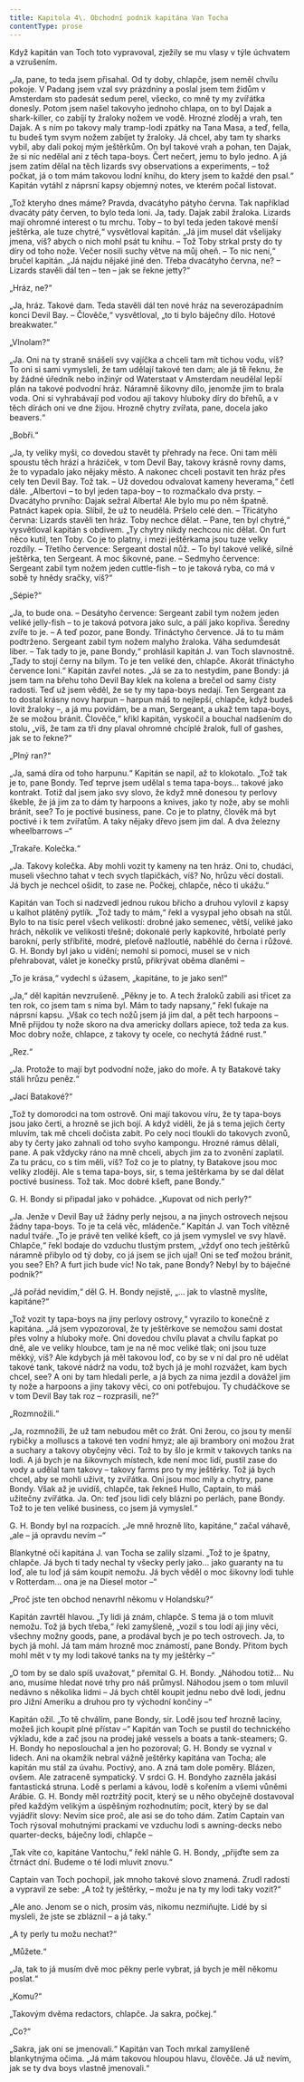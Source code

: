 ```yaml
---
title: Kapitola 4\. Obchodní podnik kapitána Van Tocha
contentType: prose
---
```


<section>

Když kapitán van Toch toto vypravoval, zježily se mu vlasy v týle úchvatem a vzrušením.

„Ja, pane, to teda jsem přisahal. Od ty doby, chlapče, jsem neměl chvílu pokoje. V Padang jsem vzal svy prázdniny a poslal jsem tem židům v Amsterdam sto padesát sedum perel, všecko, co mně ty my zvířátka donesly. Potom jsem našel takovyho jednoho chlapa, on to byl Dajak a shark-killer, co zabíjí ty žraloky nožem ve vodě. Hrozné zloděj a vrah, ten Dajak. A s ním po takovy maly tramp-lodi zpátky na Tana Masa, a teď, fella, tu budeš tym svym nožem zabíjet ty žraloky. Já chcel, aby tam ty sharks vybil, aby dali pokoj mým ještěrkům. On byl takové vrah a pohan, ten Dajak, že si nic nedělal ani z těch tapa-boys. Čert nečert, jemu to bylo jedno. A já jsem zatím dělal na těch lizards svy observations a experiments, – tož počkat, já o tom mám takovou lodní knihu, do ktery jsem to každé den psal.“ Kapitán vytáhl z náprsní kapsy objemný notes, ve kterém počal listovat.

„Tož kteryho dnes máme? Pravda, dvacátyho pátyho června. Tak například dvacáty páty červen, to bylo teda loni. Ja, tady. Dajak zabil žraloka. Lizards mají ohromné interest o tu mrchu. Toby – to byl teda jeden takové menší ještěrka, ale tuze chytré,“ vysvětloval kapitán. „Já jim musel dát všelijaky jmena, víš? abych o nich mohl psát tu knihu. – Tož Toby strkal prsty do ty díry od toho nože. Večer nosili suchy větve na můj oheň. – To nic není,“ bručel kapitán. „Já najdu nějaké jiné den. Třeba dvacátyho června, ne? – Lizards stavěli dál ten – ten – jak se řekne jetty?“

„Hráz, ne?“

„Ja, hráz. Takové dam. Teda stavěli dál ten nové hráz na severozápadním konci Devil Bay. – Člověče,“ vysvětloval, „to ti bylo báječny dílo. Hotové breakwater.“

„Vlnolam?“

„Ja. Oni na ty straně snášeli svy vajíčka a chceli tam mít tichou vodu, víš? To oni si sami vymysleli, že tam udělají takové ten dam; ale já tě řeknu, že by žádné úředník nebo inžinýr od Waterstaat v Amsterdam neudělal lepší plán na takové podvodní hráz. Náramně šikovny dílo, jenomže jim to brala voda. Oni si vyhrabávají pod vodou aji takovy hluboky díry do břehů, a v těch dírách oni ve dne žijou. Hrozně chytry zvířata, pane, docela jako beavers.“

„Bobři.“

„Ja, ty veliky myši, co dovedou stavět ty přehrady na řece. Oni tam měli spoustu těch hrází a hráziček, v tom Devil Bay, takovy krásně rovny dams, že to vypadalo jako nějaky město. A nakonec chceli postavit ten hráz přes cely ten Devil Bay. Tož tak. – Už dovedou odvalovat kameny heverama,“ četl dále. „Albertovi – to byl jeden tapa-boy – to rozmačkalo dva prsty. – Dvacátyho prvního: Dajak sežral Alberta! Ale bylo mu po něm špatně. Patnáct kapek opia. Slíbil, že už to neudělá. Pršelo celé den. – Třicátyho června: Lizards stavěli ten hráz. Toby nechce dělat. – Pane, ten byl chytré,“ vysvětloval kapitán s obdivem. „Ty chytry nikdy nechcou nic dělat. On furt něco kutil, ten Toby. Co je to platny, i mezi ještěrkama jsou tuze velky rozdíly. – Třetího července: Sergeant dostal nůž. – To byl takové veliké, silné ještěrka, ten Sergeant. A moc šikovné, pane. – Sedmyho července: Sergeant zabil tym nožem jeden cuttle-fish – to je taková ryba, co má v sobě ty hnědy sračky, víš?“

„Sépie?“

„Ja, to bude ona. – Desátyho července: Sergeant zabil tym nožem jeden veliké jelly-fish – to je taková potvora jako sulc, a pálí jako kopřiva. Šeredny zvíře to je. – A teď pozor, pane Bondy. Třináctyho července. Já to tu mám podtrženo. Sergeant zabil tym nožem malyho žraloka. Váha sedumdesát liber. – Tak tady to je, pane Bondy,“ prohlásil kapitán J. van Toch slavnostně. „Tady to stojí černy na bílym. To je ten veliké den, chlapče. Akorát třináctyho července loni.“ Kapitán zavřel notes. „Já se za to nestydím, pane Bondy: já jsem tam na břehu toho Devil Bay klek na kolena a brečel od samy čisty radosti. Teď už jsem věděl, že se ty my tapa-boys nedají. Ten Sergeant za to dostal krásny novy harpun – harpun máš to nejlepší, chlapče, když budeš lovit žraloky –, a já mu povídám, be a man, Sergeant, a ukaž tem tapa-boys, že se možou bránit. Člověče,“ křikl kapitán, vyskočil a bouchal nadšením do stolu, „víš, že tam za tři dny plaval ohromné chcíplé žralok, full of gashes, jak se to řekne?“

„Plný ran?“

„Ja, samá díra od toho harpunu.“ Kapitán se napil, až to klokotalo. „Tož tak je to, pane Bondy. Teď teprve jsem udělal s tema tapa-boys… takové jako kontrakt. Totiž dal jsem jako svy slovo, že když mně donesou ty perlovy škeble, že já jim za to dám ty harpoons a knives, jako ty nože, aby se mohli bránit, see? To je poctivé business, pane. Co je to platny, člověk má byt poctivé i k tem zvířatům. A taky nějaky dřevo jsem jim dal. A dva železny wheelbarrows –“

„Trakaře. Kolečka.“

„Ja. Takovy kolečka. Aby mohli vozit ty kameny na ten hráz. Oni to, chudáci, museli všechno tahat v tech svych tlapičkách, víš? No, hrůzu věcí dostali. Já bych je nechcel ošidit, to zase ne. Počkej, chlapče, něco ti ukážu.“

Kapitán van Toch si nadzvedl jednou rukou břicho a druhou vylovil z kapsy u kalhot plátěný pytlík. „Tož tady to mám,“ řekl a vysypal jeho obsah na stůl. Bylo to na tisíc perel všech velikostí: drobné jako semenec, větší, veliké jako hrách, několik ve velikosti třešně; dokonalé perly kapkovité, hrbolaté perly barokní, perly stříbřité, modré, pleťově nažloutlé, naběhlé do černa i růžové. G. H. Bondy byl jako u vidění; nemohl si pomoci, musel se v nich přehrabovat, válet je konečky prstů, přikrývat oběma dlaněmi –

„To je krása,“ vydechl s úžasem, „kapitáne, to je jako sen!“

„Ja,“ děl kapitán nevzrušeně. „Pěkny je to. A tech žraloků zabili asi třicet za ten rok, co jsem tam s nima byl. Mám to tady napsany,“ řekl ťukaje na náprsní kapsu. „Však co tech nožů jsem já jim dal, a pět tech harpoons – Mně přijdou ty nože skoro na dva americky dollars apiece, tož teda za kus. Moc dobry nože, chlapce, z takovy ty ocele, co nechytá žádné rust.“

„Rez.“

„Ja. Protože to mají byt podvodní nože, jako do moře. A ty Batakové taky stáli hrůzu peněz.“

„Jací Batakové?“

„Tož ty domorodci na tom ostrově. Oni mají takovou víru, že ty tapa-boys jsou jako čerti, a hrozně se jich bojí. A když viděli, že já s tema jejich čerty mluvím, tak mě chceli dočista zabít. Po cely noci tloukli do takovych zvonů, aby ty čerty jako zahnali od toho svyho kampongu. Hrozné rámus dělali, pane. A pak vždycky ráno na mně chceli, abych jim za to zvonění zaplatil. Za tu prácu, co s tím měli, víš? Tož co je to platny, ty Batakove jsou moc veliky zloději. Ale s tema tapa-boys, sir, s tema ještěrkama by se dal dělat poctivé business. Tož tak. Moc dobré kšeft, pane Bondy.“

G. H. Bondy si připadal jako v pohádce. „Kupovat od nich perly?“

„Ja. Jenže v Devil Bay už žádny perly nejsou, a na jinych ostrovech nejsou žádny tapa-boys. To je ta celá věc, mládenče.“ Kapitán J. van Toch vítězně nadul tváře. „To je právě ten veliké kšeft, co já jsem vymyslel ve svy hlavě. Chlapče,“ řekl bodaje do vzduchu tlustým prstem, „vždyť ono tech ještěrků náramně přibylo od tý doby, co já jsem se jich ujal! Oni se teď možou bránit, you see? Eh? A furt jich bude víc! No tak, pane Bondy? Nebyl by to báječné podnik?“

„Já pořád nevidím,“ děl G. H. Bondy nejistě, „… jak to vlastně myslíte, kapitáne?“

„Tož vozit ty tapa-boys na jiny perlovy ostrovy,“ vyrazilo to konečně z kapitána. „Já jsem vypozoroval, že ty ještěrkove se nemožou sami dostat přes volny a hluboky moře. Oni dovedou chvílu plavat a chvílu ťapkat po dně, ale ve veliky hloubce, tam je na ně moc veliké tlak; oni jsou tuze měkký, víš? Ale kdybych já měl takovou loď, co by se v ní dal pro ně udělat takové tank, takové nádrž na vodu, tož bych já je mohl rozvážet, kam bych chcel, see? A oni by tam hledali perle, a já bych za nima jezdil a dovážel jim ty nože a harpoons a jiny takovy věci, co oni potřebujou. Ty chudáčkove se v tom Devil Bay tak roz – rozprasili, ne?“

„Rozmnožili.“

„Ja, rozmnožili, že už tam nebudou mět co žrát. Oni žerou, co jsou ty menší rybičky a molluscs a takové ten vodní hmyz; ale aji brambory oni možou žrat a suchary a takovy obyčejny věci. Tož to by šlo je krmit v takovych tanks na lodi. A já bych je na šikovnych místech, kde není moc lidí, pustil zase do vody a udělal tam takovy – takovy farms pro ty my ještěrky. Tož já bych chcel, aby se mohli uživit, ty zvířátka. Oni jsou moc mily a chytry, pane Bondy. Však až je uvidíš, chlapče, tak řekneš Hullo, Captain, to máš užitečny zvířátka. Ja. On: teď jsou lidi cely blázni po perlách, pane Bondy. Tož to je ten veliké business, co jsem já vymyslel.“

G. H. Bondy byl na rozpacích. „Je mně hrozně líto, kapitáne,“ začal váhavě, „ale – já opravdu nevím –“

Blankytné oči kapitána J. van Tocha se zalily slzami. „Tož to je špatny, chlapče. Já bych ti tady nechal ty všecky perly jako… jako guaranty na tu loď, ale tu loď já sám koupit nemožu. Já bych věděl o moc šikovny lodi tuhle v Rotterdam… ona je na Diesel motor –“

„Proč jste ten obchod nenavrhl někomu v Holandsku?“

Kapitán zavrtěl hlavou. „Ty lidi já znám, chlapče. S tema já o tom mluvit nemožu. Tož já bych třeba,“ řekl zamyšleně, „vozil s tou lodí aji jiny věci, všechny možny goods, pane, a prodával bych je po tech ostrovech. Ja, to bych já mohl. Já tam mám hrozně moc známostí, pane Bondy. Přitom bych mohl mět v ty my lodi takové tanks na ty my ještěrky –“

„O tom by se dalo spíš uvažovat,“ přemítal G. H. Bondy. „Náhodou totiž… Nu ano, musíme hledat nové trhy pro náš průmysl. Náhodou jsem o tom mluvil nedávno s několika lidmi – Já bych chtěl koupit jednu nebo dvě lodi, jednu pro Jižní Ameriku a druhou pro ty východní končiny –“

Kapitán ožil. „To tě chválím, pane Bondy, sir. Lodě jsou teď hrozně laciny, možeš jich koupit plné přístav –“ Kapitán van Toch se pustil do technického výkladu, kde a zač jsou na prodej jaké vessels a boats a tank-steamers; G. H. Bondy ho neposlouchal a jen ho pozoroval; G. H. Bondy se vyznal v lidech. Ani na okamžik nebral vážně ještěrky kapitána van Tocha; ale kapitán mu stál za úvahu. Poctivý, ano. A zná tam dole poměry. Blázen, ovšem. Ale zatraceně sympatický. V srdci G. H. Bondyho zazněla jakási fantastická struna. Lodě s perlami a kávou, lodě s kořením a všemi vůněmi Arábie. G. H. Bondy měl roztržitý pocit, který se u něho obyčejně dostavoval před každým velikým a úspěšným rozhodnutím; pocit, který by se dal vyjádřit slovy: Nevím sice proč, ale asi se do toho dám. Zatím Captain van Toch rýsoval mohutnými prackami ve vzduchu lodi s awning-decks nebo quarter-decks, báječny lodi, chlapče –

„Tak víte co, kapitáne Vantochu,“ řekl náhle G. H. Bondy, „přijďte sem za čtrnáct dní. Budeme o té lodi mluvit znovu.“

Captain van Toch pochopil, jak mnoho takové slovo znamená. Zrudl radostí a vypravil ze sebe: „A tož ty ještěrky, – možu je na ty my lodi taky vozit?“

„Ale ano. Jenom se o nich, prosím vás, nikomu nezmiňujte. Lidé by si mysleli, že jste se zbláznil – a já taky.“

„A ty perly tu možu nechat?“

„Můžete.“

„Ja, tak to já musím dvě moc pěkny perle vybrat, já bych je měl někomu poslat.“

„Komu?“

„Takovým dvěma redactors, chlapče. Ja sakra, počkej.“

„Co?“

„Sakra, jak oni se jmenovali.“ Kapitán van Toch mrkal zamyšleně blankytnýma očima. „Já mám takovou hloupou hlavu, člověče. Já už nevím, jak se ty dva boys vlastně jmenovali.“

</section>

[^1]: Dubbeltje – drobná holandská mince. _Pozn. red_.

[^2]: Kampong – malajská vesnice s tržištěm. _Pozn. red_.

[^3]: Toddy – palmové víno. _Pozn. red_.

[^4]: Bedřich Golombek (1901–1961), čes. novinář a prozaik. _Pozn. red_.

[^5]: Edvard Valenta (1901–1978), čes. spisovatel a publicista. _Pozn. red_.

[^6]: Jan Eskymo Welzl (1848–1948), čes. cestovatel, vynálezce a dobrodruh. _Pozn. red_.

[^7]: Lambrekýny (hol.) – závěsy na okna a dveře. _Pozn. red_.

[^8]: Pozamentérie – pásková textilie určená k dekoraci. _Pozn. red_.

[^9]: Bezoár – usazenina v útrobách některých savců považovaná za léčivý prostředek. _Pozn. red_.

[^10]: YMCA – Young Men´s Christian Association, Křesťanské sdružení mladých mužů. _Pozn. red_.

[^11]: Schillerův rytíř – odkaz na baladu _Rukavička_ Friedricha Schillera. _Pozn. red_.

[^12]: Trader Horn – ve své době populární americký film o obchodníkovi Hornovi a jeho cestě do Afriky. _Pozn. red_.

[^13]: Reptilia (lat.) – plazi. _Pozn. red_.

[^14]: Nereidky – mořské víly. _Pozn. red_.

[^15]: Pelagiál – vody osídlené planktonem. _Pozn. red_.

[^16]: „Zázrační“ koně z chovu něm. podnikatele Kralle, kteří údajně uměli počítat a výsledky oznamovali údery kopyt. _Pozn. red_.

[^17]: Mae West – amer. herečka, sex-symbol 30. let. 20. stol. _Pozn. red_.

[^18]: V praxi, v akci. _Pozn. red_.

[^19]: Lemurie – bájný světadíl (podobně jako Atlantida), měl se rozkládat v Indickém oceánu. _Pozn. red_.

[^20]: Zábava, rozptýlení. _Pozn. red_.

[^21]: Využití, zneužití. _Pozn. red_.

[^22]: Pojištění. _Pozn. red_.

[^23]: Živočich pracující, vyrábějící. _Pozn. red_.

[^24]: Mlok a německý národ. _Pozn. red_.

[^25]: Vývoj obojživelníků za fašismu. _Pozn. red_.

[^26]: Trade Unie – zaměstnanecké odbory. _Pozn. red_.

[^27]: Barkasa – člun sloužící zejména pro dopravu mezi kotvící lodí a břehem. _Pozn. red_.

[^28]: Je to podivín. _Pozn. red_.

[^29]: Zpráva o tělesných schopnostech Mloků. _Pozn. red_.

[^30]: Xeróza (řec.) – chorobná suchost. _Pozn. red_.

[^31]: François Coppé (1842–1908), franc. básník. _Pozn. red_.

[^32]: Basic English – jazyk se zásobou 850 slov, který byl vytvořen v roce 1929. _Pozn. red_.

[^33]: Ušlechtilý jazyk latinský. _Pozn. red_.

[^34]: Svět pozemský. _Pozn. red_.

[^35]: Měnový systém založený na dvou drahých kovech, na zlatě a stříbře. _Pozn. red_.

[^36]: Právě tím. _Pozn. red_.

[^37]: Podivuhodná díla boží. _Pozn. red_.

[^38]: Monismus (řec.) – filozofická koncepce, podle níž je základem všeho jediná podstata. _Pozn. red_.

[^39]: Mloci, pryč se Židy! _Pozn. red_.

[^40]: Hej, vy, … co tady hledáte? _Pozn. red_.

[^41]: Starosta a poslanec. _Pozn. red_.

[^42]: Auspicie – výhlídka, naděje. _Pozn. red_.

[^43]: Ženerózní (z franc.) – velkodušný, šlechetný. _Pozn. red_.

[^44]: Chudáček, … on je tak ošklivý! _Pozn. red_.

[^45]: Lac Léman – Ženevské jezero. _Pozn. red_.

[^46]: Mikádo/správně mikado (jap.) – titul jap. císařů. _Pozn. red_.

[^47]: Flibustýrský – pirátský. _Pozn. red_.

[^48]: Torpédoborec. _Pozn. red_.

[^49]: Konflagrace – vzplanutí, vypuknutí (zde války). _Pozn. red_.

[^50]: Kombatant (franc.) – vojín s bojovým posláním. _Pozn. red_.

[^51]: Berta – dělo. _Pozn. red_.

[^52]: Takových úspěchů dosahují jen němečtí mloci. _Pozn. red_.

[^53]: Zánik lidstva. _Pozn. red_.

[^54]: Abyssal/abysál (řec.) – označení pro nejhlubší dno oceánu nebo hlubokých jezer. _Pozn. red_.

[^55]: Mene tekel (aram.) – napomenutí, jímž byl údajně babylonskému králi Balsazarovi předpovězen pád jeho říše; přeneseně výstraha, varování. _Pozn. red_.

[^56]: Mediokrita (lat.) – prostřednost. _Pozn. red_.

[^57]: Wady/vádí (arab.) – vyschlá koryta řek, naplněná vodou jen v určitých ročních obdobích. _Pozn. red_.

[^58]: Dossier – desky na listiny, svazek listin. _Pozn. red_.

[^59]: Árie z opery J. Offenbacha Hoffmannovy povídky, pův. píseň benátských gondoliérů. _Pozn. red_.

[^60]: Kris – dýka s vlnkovitým ostřím. _Pozn. red_.
